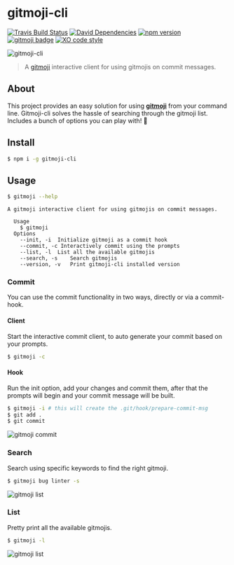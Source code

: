 # gitmoji-cli

[![Travis Build Status](https://img.shields.io/travis/carloscuesta/gitmoji-cli.svg?style=flat-square)](https://travis-ci.org/carloscuesta/gitmoji-cli)
[![David Dependencies](https://img.shields.io/david/carloscuesta/gitmoji-cli.svg?style=flat-square)](https://david-dm.org/carloscuesta/gitmoji-cli)
[![npm version](https://img.shields.io/npm/v/gitmoji-cli.svg?style=flat-square)](https://www.npmjs.com/package/gitmoji-cli)
[![gitmoji badge](https://img.shields.io/badge/gitmoji-%20😜%20😍-FFDD67.svg?style=flat-square)](https://github.com/carloscuesta/gitmoji)
[![XO code style](https://img.shields.io/badge/code_style-XO-5ed9c7.svg?style=flat-square)](https://github.com/sindresorhus/xo)

![gitmoji-cli](https://cloud.githubusercontent.com/assets/7629661/20454643/11eb9e40-ae47-11e6-90db-a1ad8a87b495.gif)

> A [gitmoji](https://github.com/carloscuesta/gitmoji) interactive client for using gitmojis on commit messages.

## About

This project provides an easy solution for using [**gitmoji**](https://github.com/carloscuesta/gitmoji) from your command line. Gitmoji-cli solves the hassle of searching through the gitmoji list. Includes a bunch of options you can play with! :tada:

## Install

```bash
$ npm i -g gitmoji-cli
```

## Usage

```bash
$ gitmoji --help
```

```
A gitmoji interactive client for using gitmojis on commit messages.

  Usage
    $ gitmoji
  Options
  	--init, -i	Initialize gitmoji as a commit hook
  	--commit, -c Interactively commit using the prompts
  	--list, -l  List all the available gitmojis
  	--search, -s	Search gitmojis
	--version, -v	Print gitmoji-cli installed version
```

### Commit

You can use the commit functionality in two ways, directly or via a commit-hook.

#### Client

Start the interactive commit client, to auto generate your commit based on your prompts.

```bash
$ gitmoji -c
```

#### Hook

Run the init option, add your changes and commit them, after that the prompts will begin and your commit message will be built.

```bash
$ gitmoji -i # this will create the .git/hook/prepare-commit-msg
$ git add .
$ git commit
```

![gitmoji commit](https://cloud.githubusercontent.com/assets/7629661/20454513/5db2750a-ae43-11e6-99d7-4757108fe640.png)

### Search

Search using specific keywords to find the right gitmoji.

```bash
$ gitmoji bug linter -s
```

![gitmoji list](https://cloud.githubusercontent.com/assets/7629661/20454469/1815550e-ae42-11e6-8c23-33ab7a3e48a3.png)


### List

Pretty print all the available gitmojis.

```bash
$ gitmoji -l
```

![gitmoji list](https://cloud.githubusercontent.com/assets/7629661/20454472/1c351e6c-ae42-11e6-8f3c-da73429d8eff.png)
